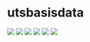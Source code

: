 # utsbasisdata

![](0001.jpg)
![](0002.jpg)
![](0003.jpg)
![](0004.jpg)
![](0005.jpg)
![](0006.jpg)
